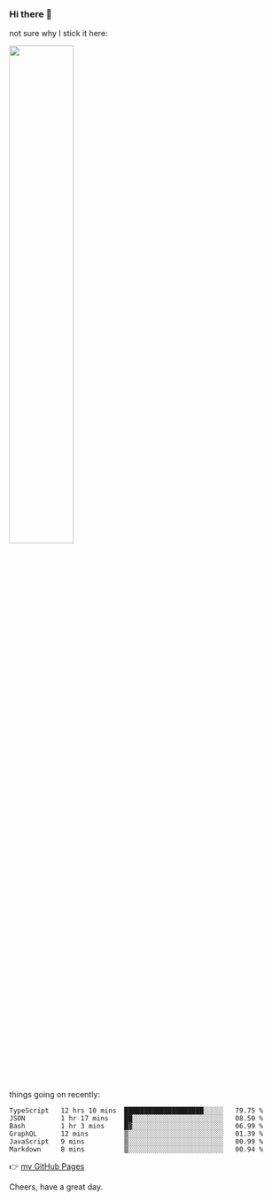 ### Hi there 👋

not sure why I stick it here:

[<img width="48%" src="https://github-readme-stats.vercel.app/api?username=ykzhukian&show_icons=true&theme=dracula">](https://github.com/anuraghazra/github-readme-stats)


things going on recently:

<!--START_SECTION:waka-->

```text
TypeScript   12 hrs 10 mins  ████████████████████░░░░░   79.75 %
JSON         1 hr 17 mins    ██░░░░░░░░░░░░░░░░░░░░░░░   08.50 %
Bash         1 hr 3 mins     █▓░░░░░░░░░░░░░░░░░░░░░░░   06.99 %
GraphQL      12 mins         ▒░░░░░░░░░░░░░░░░░░░░░░░░   01.39 %
JavaScript   9 mins          ▒░░░░░░░░░░░░░░░░░░░░░░░░   00.99 %
Markdown     8 mins          ▒░░░░░░░░░░░░░░░░░░░░░░░░   00.94 %
```

<!--END_SECTION:waka-->

👉 [my GitHub Pages](https://ykzhukian.github.io)

Cheers, have a great day.

